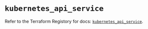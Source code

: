 # `kubernetes_api_service`

Refer to the Terraform Registory for docs: [`kubernetes_api_service`](https://registry.terraform.io/providers/hashicorp/kubernetes/2.25.2/docs/resources/api_service).
